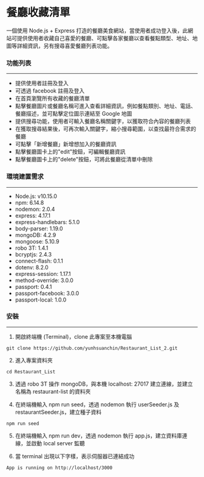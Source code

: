 # 餐廳收藏清單

一個使用 Node.js + Express 打造的餐廳美食網站，當使用者成功登入後，此網站可提供使用者收藏自己喜愛的餐廳、可點擊各家餐廳以查看餐點類型、地址、地圖等詳細資訊，另有搜尋喜愛餐廳列表功能。

### 功能列表

---

- 提供使用者註冊及登入
- 可透過 facebook 註冊及登入
- 在首頁瀏覽所有收藏的餐廳清單
- 點擊餐廳圖片或餐廳名稱可進入查看詳細資訊，例如餐點類別、地址、電話、餐廳描述，並可點擊定位圖示連結至 Google 地圖
- 提供搜尋功能，使用者可輸入餐廳名稱關鍵字，以獲取符合內容的餐廳列表
- 在獲取搜尋結果後，可再次輸入關鍵字，縮小搜尋範圍，以查找最符合需求的餐廳
- 可點擊「新增餐廳」新增想加入的餐廳資訊
- 點擊餐廳圖卡上的"edit"按鈕，可編輯餐廳資訊
- 點擊餐廳圖卡上的"delete"按鈕，可將此餐廳從清單中刪除

### 環境建置需求

---

- Node.js: v10.15.0
- npm: 6.14.8
- nodemon: 2.0.4
- express: 4.17.1
- express-handlebars: 5.1.0
- body-parser: 1.19.0
- mongoDB: 4.2.9
- mongoose: 5.10.9
- robo 3T: 1.4.1
- bcryptjs: 2.4.3
- connect-flash: 0.1.1
- dotenv: 8.2.0
- express-session: 1.17.1
- method-override: 3.0.0
- passport: 0.4.1
- passport-facebook: 3.0.0
- passport-local: 1.0.0

### 安裝

---

1. 開啟終端機 (Terminal)，clone 此專案至本機電腦
<p><code>git clone https://github.com/yunhsuanchin/Restaurant_List_2.git</code></p>

2. 進入專案資料夾
<p><code>cd Restaurant_List</p></code>

3. 透過 robo 3T 操作 mongoDB，與本機 localhost: 27017 建立連線，並建立名稱為 restaurant-list 的資料夾

4. 在終端機輸入 npm run seed，透過 nodemon 執行 userSeeder.js 及 restaurantSeeder.js，建立種子資料
<p><code>npm run seed</p></code>

5. 在終端機輸入 npm run dev，透過 nodemon 執行 app.js，建立資料庫連線，並啟動 local server 監聽

6. 當 terminal 出現以下字樣，表示伺服器已連結成功
<p><code>App is running on http://localhost/3000</p></code>
